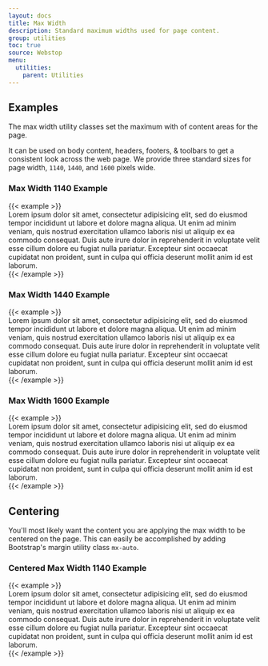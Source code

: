 ```yaml
---
layout: docs
title: Max Width
description: Standard maximum widths used for page content.
group: utilities
toc: true
source: Webstop
menu: 
  utilities:
    parent: Utilities
---
```


## Examples

The max width utility classes set the maximum with of content areas for the page.

It can be used on body content, headers, footers, & toolbars to get a consistent look 
across the web page. We provide three standard sizes for page width, `1140`, `1440`,
and `1600` pixels wide.

### Max Width 1140 Example

<div class="toolbar-detached">
{{< example >}}
<div class="max-width-1140">
  Lorem ipsum dolor sit amet, consectetur adipisicing elit, sed do eiusmod tempor incididunt ut labore et dolore magna aliqua. Ut enim ad minim veniam, quis nostrud exercitation ullamco laboris nisi ut aliquip ex ea commodo consequat. Duis aute irure dolor in reprehenderit in voluptate velit esse cillum dolore eu fugiat nulla pariatur. Excepteur sint occaecat cupidatat non proident, sunt in culpa qui officia deserunt mollit anim id est laborum.
</div>
{{< /example >}}
</div>

### Max Width 1440 Example

<div class="toolbar-detached">
{{< example >}}
<div class="max-width-1440">
  Lorem ipsum dolor sit amet, consectetur adipisicing elit, sed do eiusmod tempor incididunt ut labore et dolore magna aliqua. Ut enim ad minim veniam, quis nostrud exercitation ullamco laboris nisi ut aliquip ex ea commodo consequat. Duis aute irure dolor in reprehenderit in voluptate velit esse cillum dolore eu fugiat nulla pariatur. Excepteur sint occaecat cupidatat non proident, sunt in culpa qui officia deserunt mollit anim id est laborum.
</div>
{{< /example >}}
</div>

### Max Width 1600 Example

<div class="toolbar-detached">
{{< example >}}
<div class="max-width-1600">
  Lorem ipsum dolor sit amet, consectetur adipisicing elit, sed do eiusmod tempor incididunt ut labore et dolore magna aliqua. Ut enim ad minim veniam, quis nostrud exercitation ullamco laboris nisi ut aliquip ex ea commodo consequat. Duis aute irure dolor in reprehenderit in voluptate velit esse cillum dolore eu fugiat nulla pariatur. Excepteur sint occaecat cupidatat non proident, sunt in culpa qui officia deserunt mollit anim id est laborum.
</div>
{{< /example >}}
</div>

## Centering

You'll most likely want the content you are applying the max width to be centered on 
the page. This can easily be accomplished by adding Bootstrap's margin utility class 
`mx-auto`.

### Centered Max Width 1140 Example

<div class="toolbar-detached">
{{< example >}}
<div class="max-width-1140 mx-auto">
  Lorem ipsum dolor sit amet, consectetur adipisicing elit, sed do eiusmod tempor incididunt ut labore et dolore magna aliqua. Ut enim ad minim veniam, quis nostrud exercitation ullamco laboris nisi ut aliquip ex ea commodo consequat. Duis aute irure dolor in reprehenderit in voluptate velit esse cillum dolore eu fugiat nulla pariatur. Excepteur sint occaecat cupidatat non proident, sunt in culpa qui officia deserunt mollit anim id est laborum.
</div>
{{< /example >}}
</div>
